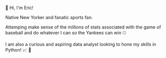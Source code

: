 👋 Hi, I'm Eric!

Native New Yorker and fanatic sports fan. 

Attemping make sense of the millions of stats associated with the game of baseball and do whatever I can so the Yankees can win :baseball:

I am also a curious and aspiring data analyst looking to hone my skills in Python! :chart_with_upwards_trend: :snake:


<!---
eric8395/eric8395 is a ✨ special ✨ repository because its `README.md` (this file) appears on your GitHub profile.
You can click the Preview link to take a look at your changes.
--->
